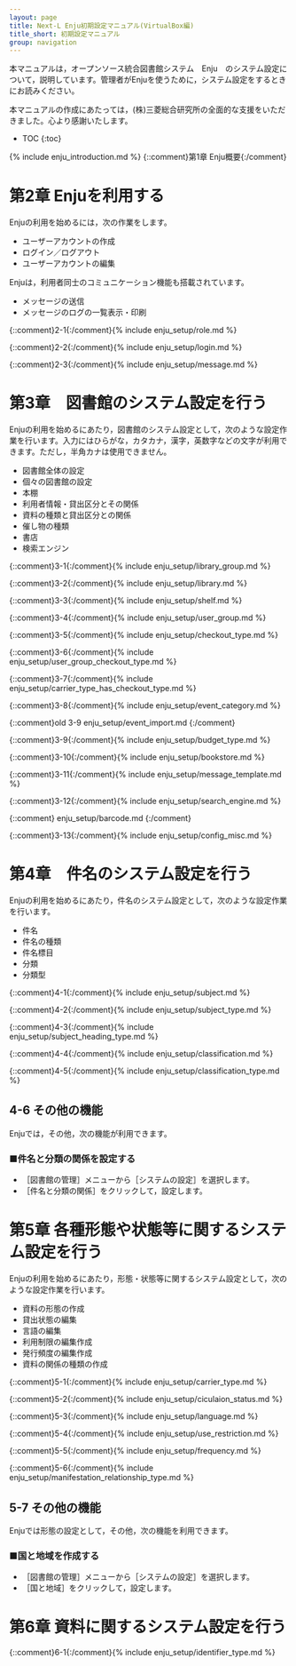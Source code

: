 ```yaml
---
layout: page
title: Next-L Enju初期設定マニュアル(VirtualBox編)
title_short: 初期設定マニュアル
group: navigation
---
```

本マニュアルは，オープンソース統合図書館システム　Enju　のシステム設定について，説明しています。管理者がEnjuを使うために，システム設定をするときにお読みください。

本マニュアルの作成にあたっては，(株)三菱総合研究所の全面的な支援をいただきました。心より感謝いたします。

* TOC
{:toc}

<a name="1" />

{% include enju_introduction.md %} {::comment}第1章 Enju概要{:/comment}

<a name="2" />

第2章 Enjuを利用する
====================

Enjuの利用を始めるには，次の作業をします。

* ユーザーアカウントの作成
* ログイン／ログアウト
* ユーザーアカウントの編集

Enjuは，利用者同士のコミュニケーション機能も搭載されています。

* メッセージの送信
* メッセージのログの一覧表示・印刷

{::comment}2-1{:/comment}{% include enju_setup/role.md %}

{::comment}2-2{:/comment}{% include enju_setup/login.md %}

{::comment}2-3{:/comment}{% include enju_setup/message.md %}

<a name="3" />

第3章　図書館のシステム設定を行う
=================================

Enjuの利用を始めるにあたり，図書館のシステム設定として，次のような設定作業を行います。入力にはひらがな，カタカナ，漢字，英数字などの文字が利用できます。ただし，半角カナは使用できません。

* 図書館全体の設定
* 個々の図書館の設定
* 本棚
* 利用者情報・貸出区分とその関係
* 資料の種類と貸出区分との関係
* 催し物の種類
* 書店
* 検索エンジン

{::comment}3-1{:/comment}{% include enju_setup/library_group.md %}

{::comment}3-2{:/comment}{% include enju_setup/library.md %}

{::comment}3-3{:/comment}{% include enju_setup/shelf.md %}

{::comment}3-4{:/comment}{% include enju_setup/user_group.md %}

{::comment}3-5{:/comment}{% include enju_setup/checkout_type.md %}

{::comment}3-6{:/comment}{% include enju_setup/user_group_checkout_type.md %}

{::comment}3-7{:/comment}{% include enju_setup/carrier_type_has_checkout_type.md %}

{::comment}3-8{:/comment}{% include enju_setup/event_category.md %}

{::comment}old 3-9 enju_setup/event_import.md {:/comment}

{::comment}3-9{:/comment}{% include enju_setup/budget_type.md %}

{::comment}3-10{:/comment}{% include enju_setup/bookstore.md %}

{::comment}3-11{:/comment}{% include enju_setup/message_template.md %}

{::comment}3-12{:/comment}{% include enju_setup/search_engine.md %}

{::comment} enju_setup/barcode.md {:/comment}

{::comment}3-13{:/comment}{% include enju_setup/config_misc.md %}

<a name="4" />

第4章　件名のシステム設定を行う
===============================
Enjuの利用を始めるにあたり，件名のシステム設定として，次のような設定作業を行います。

* 件名
* 件名の種類
* 件名標目
* 分類
* 分類型

{::comment}4-1{:/comment}{% include enju_setup/subject.md %}

{::comment}4-2{:/comment}{% include enju_setup/subject_type.md %}

{::comment}4-3{:/comment}{% include enju_setup/subject_heading_type.md %}

{::comment}4-4{:/comment}{% include enju_setup/classification.md %}

{::comment}4-5{:/comment}{% include enju_setup/classification_type.md %}

<a name="4-6" />

4-6 その他の機能
----------------

Enjuでは，その他，次の機能が利用できます。

### ■件名と分類の関係を設定する

* ［図書館の管理］メニューから［システムの設定］を選択します。
* ［件名と分類の関係］をクリックして，設定します。

<a name="5" />

第5章 各種形態や状態等に関するシステム設定を行う
================================================

Enjuの利用を始めるにあたり，形態・状態等に関するシステム設定として，次のような設定作業を行います。

* 資料の形態の作成
* 貸出状態の編集
* 言語の編集
* 利用制限の編集作成
* 発行頻度の編集作成
* 資料の関係の種類の作成

{::comment}5-1{:/comment}{% include enju_setup/carrier_type.md %}

{::comment}5-2{:/comment}{% include enju_setup/ciculaion_status.md %}

{::comment}5-3{:/comment}{% include enju_setup/language.md %}

{::comment}5-4{:/comment}{% include enju_setup/use_restriction.md %}

{::comment}5-5{:/comment}{% include enju_setup/frequency.md %}

{::comment}5-6{:/comment}{% include enju_setup/manifestation_relationship_type.md %}

<a name="5-7" />

5-7 その他の機能
----------------

Enjuでは形態の設定として，その他，次の機能を利用できます。

### ■国と地域を作成する

* ［図書館の管理］メニューから［システムの設定］を選択します。
* ［国と地域］をクリックして，設定します。

<a name="6" />

第6章 資料に関するシステム設定を行う
================

{::comment}6-1{:/comment}{% include enju_setup/identifier_type.md %}

